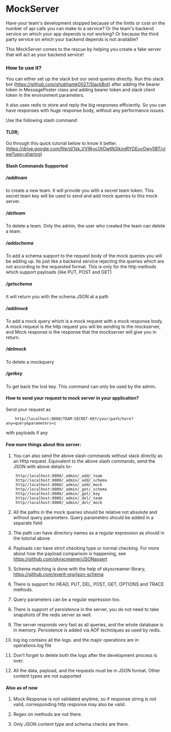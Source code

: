 # MockServer
Have your team's development stopped because of the limits or cost on the number of api calls you can make to a service?
Or the team's backend service on which your app depends is not working? Or because the third party service on which your backend depends is not available? 

This MockServer comes to the rescue by helping you create a fake server that will act as your backend service! 

### How to use it?

You can either set up the slack bot our send queries directly. Run this slack 
bot (https://github.com/shubhamk0027/SlackBot) after adding the bearer token in 
MessagePoster class and adding bearer token and slack client token in the environment 
parameters. 

It also uses redis to store and reply the big responses efficiently. So you can 
have responses with huge response body, without any performance issues. 

Use the following slash command:
#### TLDR;

Go through this quick tutorial below to know it better.
(https://drive.google.com/file/d/1sk_VV9kycOtOwtN3ikzgRYGEuvOwv5BT/view?usp=sharing)

#### Slash Commands Supported    
##### /addteam
to create a new team. It will provide you with a secret team token. 
This secret team key will be used to send and add mock queries to this mock server.

##### /delteam
To delete a team. Only the admin, the user who created the team can 
delete a team.

##### /addschema
To add a schema support to the request body of the mock queries 
you will be adding up. Its just like a backend service rejecting the queries 
which are not according to the requested format. This is only for the http
methods which support payloads (like PUT, POST and GET)

##### /getschema
It will return you with the schema JSON at a path

##### /addmock 
To add a mock query which is a mock request with a mock response body.
A mock request is the http request you will be sending to the mockserver, and Mock response
is the response that the mockserver will give you in return.

##### /delmock
To delete a mockquery  

##### /getkey
To get back the lost key. This command can only be used by the admin. 

#### How to send your request to mock server in your application?
Send your request as 
        
        http//localhost:8080/TEAM-SECRET-KEY/your/path/here?any=query&parameters=1
        
with payloads if any

#### Few more things about this server:
1. You can also send the above slash commands without slack directly as an Http request. 
Equivalent to the above slash commands, send the JSON with above details to-

        http//localhost:8080/_admin/_add/_team
        http//localhost:8080/_admin/_add/_schema
        http//localhost:8080/_admin/_add/_mock
        http//localhost:8080/_admin/_get/_schema
        http//localhost:8080/_admin/_get/_key
        http//localhost:8080/_admin/_del/_team
        http//localhost:8080/_admin/_del/_mock
        
2. All the paths in the mock queries should be relative not absolute and 
without query parameters. Query parameters should be added in a separate field

3. The path can have directory names as a regular expression as should in the tutorial above

4. Payloads can have strict checking type or normal checking. For more about how the
payload comparison is happening, see https://github.com/skyscreamer/JSONassert

5. Schema matching is done with the help of skyscreamer library, https://github.com/everit-org/json-schema

6. There is support for HEAD, PUT, DEL, POST, GET, OPTIONS and TRACE methods.

7. Query parameters can be a regular expression too.

8. There is support of persistence in the server, you do not need to take snapshots
of the redis server as well.

9. The server responds very fast as all queries, and the whole database is in memory. Persistence
is added via AOF techniques as used by redis.

10. log.log contains all the logs. and the major operations are in operations.log file

11. Don't forget to delete both the logs after the development process is over. 

12. All the data, payload, and the requests must be in JSON format. Other content types are not supported


#### Also as of now

1. Mock Response is not validated anytime, so if response string is not valid, corresponding http response may also be valid.

2. Regex on methods are not there.

3. Only JSON content type and schema checks are there.
